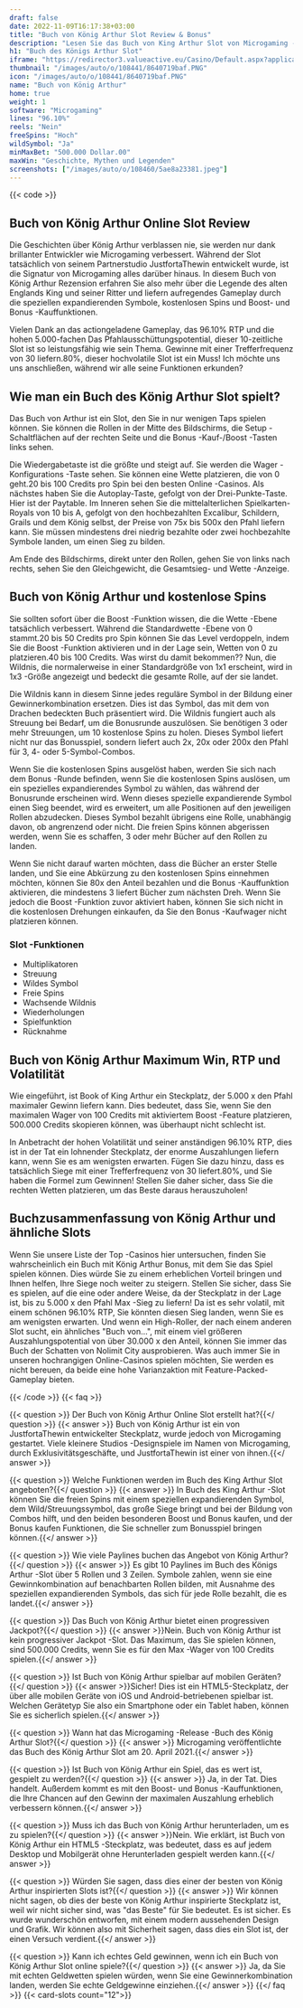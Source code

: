 ```yaml
---
draft: false
date: 2022-11-09T16:17:38+03:00
title: "Buch von König Arthur Slot Review & Bonus"
description: "Lesen Sie das Buch von King Arthur Slot von Microgaming -Funktionen, Volatilität, Auszahlungen, RTP & Free -Spins und Casino -Boni von den besten Online -Casinos!"
h1: "Buch des Königs Arthur Slot"
iframe: "https://redirector3.valueactive.eu/Casino/Default.aspx?applicationid=1023&theme=quickfiressl&usertype=5&sext1=demo&sext2=demo&csid=1867&serverid=1867&variant=MAL-Demo&gameid=bookofkingarthur&ul=en"
thumbnail: "/images/auto/o/108441/8640719baf.PNG"
icon: "/images/auto/o/108441/8640719baf.PNG"
name: "Buch von König Arthur"
home: true
weight: 1
software: "Microgaming"
lines: "96.10%"
reels: "Nein"
freeSpins: "Hoch"
wildSymbol: "Ja"
minMaxBet: "500.000 Dollar.00"
maxWin: "Geschichte, Mythen und Legenden"
screenshots: ["/images/auto/o/108460/5ae8a23381.jpeg"]
---
```


{{< code >}}<h2>Buch von König Arthur Online Slot Review</h2><p>Die Geschichten über König Arthur verblassen nie, sie werden nur dank brillanter Entwickler wie Microgaming verbessert. Während der Slot tatsächlich von seinem Partnerstudio JustfortaThewin entwickelt wurde, ist die Signatur von Microgaming alles darüber hinaus. In diesem Buch von König Arthur Rezension erfahren Sie also mehr über die Legende des alten Englands King und seiner Ritter und liefern aufregendes Gameplay durch die speziellen expandierenden Symbole, kostenlosen Spins und Boost- und Bonus -Kauffunktionen.</p><p>Vielen Dank an das actiongeladene Gameplay, das 96.10% RTP und die hohen 5.000-fachen Das Pfahlausschüttungspotential, dieser 10-zeitliche Slot ist so leistungsfähig wie sein Thema. Gewinne mit einer Trefferfrequenz von 30 liefern.80%, dieser hochvolatile Slot ist ein Muss! Ich möchte uns uns anschließen, während wir alle seine Funktionen erkunden?</p><h2>Wie man ein Buch des König Arthur Slot spielt?</h2><p>Das Buch von Arthur ist ein Slot, den Sie in nur wenigen Taps spielen können. Sie können die Rollen in der Mitte des Bildschirms, die Setup -Schaltflächen auf der rechten Seite und die Bonus -Kauf-/Boost -Tasten links sehen.</p><p>Die Wiedergabetaste ist die größte und steigt auf. Sie werden die Wager -Konfigurations -Taste sehen. Sie können eine Wette platzieren, die von 0 geht.20 bis 100 Credits pro Spin bei den besten Online -Casinos. Als nächstes haben Sie die Autoplay-Taste, gefolgt von der Drei-Punkte-Taste. Hier ist der Paytable. Im Inneren sehen Sie die mittelalterlichen Spielkarten-Royals von 10 bis A, gefolgt von den hochbezahlten Excalibur, Schildern, Grails und dem König selbst, der Preise von 75x bis 500x den Pfahl liefern kann. Sie müssen mindestens drei niedrig bezahlte oder zwei hochbezahlte Symbole landen, um einen Sieg zu bilden.</p><p>Am Ende des Bildschirms, direkt unter den Rollen, gehen Sie von links nach rechts, sehen Sie den Gleichgewicht, die Gesamtsieg- und Wette -Anzeige.</p><h2>Buch von König Arthur und kostenlose Spins</h2><p>Sie sollten sofort über die Boost -Funktion wissen, die die Wette -Ebene tatsächlich verbessert. Während die Standardwette -Ebene von 0 stammt.20 bis 50 Credits pro Spin können Sie das Level verdoppeln, indem Sie die Boost -Funktion aktivieren und in der Lage sein, Wetten von 0 zu platzieren.40 bis 100 Credits. Was wirst du damit bekommen?? Nun, die Wildnis, die normalerweise in einer Standardgröße von 1x1 erscheint, wird in 1x3 -Größe angezeigt und bedeckt die gesamte Rolle, auf der sie landet.</p><p>Die Wildnis kann in diesem Sinne jedes reguläre Symbol in der Bildung einer Gewinnerkombination ersetzen. Dies ist das Symbol, das mit dem von Drachen bedeckten Buch präsentiert wird. Die Wildnis fungiert auch als Streuung bei Bedarf, um die Bonusrunde auszulösen. Sie benötigen 3 oder mehr Streuungen, um 10 kostenlose Spins zu holen. Dieses Symbol liefert nicht nur das Bonusspiel, sondern liefert auch 2x, 20x oder 200x den Pfahl für 3, 4- oder 5-Symbol-Combos.</p><p>Wenn Sie die kostenlosen Spins ausgelöst haben, werden Sie sich nach dem Bonus -Runde befinden, wenn Sie die kostenlosen Spins auslösen, um ein spezielles expandierendes Symbol zu wählen, das während der Bonusrunde erscheinen wird. Wenn dieses spezielle expandierende Symbol einen Sieg beendet, wird es erweitert, um alle Positionen auf den jeweiligen Rollen abzudecken. Dieses Symbol bezahlt übrigens eine Rolle, unabhängig davon, ob angrenzend oder nicht. Die freien Spins können abgerissen werden, wenn Sie es schaffen, 3 oder mehr Bücher auf den Rollen zu landen.</p><p>Wenn Sie nicht darauf warten möchten, dass die Bücher an erster Stelle landen, und Sie eine Abkürzung zu den kostenlosen Spins einnehmen möchten, können Sie 80x den Anteil bezahlen und die Bonus -Kauffunktion aktivieren, die mindestens 3 liefert Bücher zum nächsten Dreh. Wenn Sie jedoch die Boost -Funktion zuvor aktiviert haben, können Sie sich nicht in die kostenlosen Drehungen einkaufen, da Sie den Bonus -Kaufwager nicht platzieren können.</p><h3>
Slot -Funktionen</h3><ul>
<li></span>
Multiplikatoren</li>
<li></span>
Streuung</li>
<li></span>
Wildes Symbol</li>
<li></span>
Freie Spins</li>
<li></span>
Wachsende Wildnis</li>
<li></span>
Wiederholungen</li>
<li></span>
Spielfunktion</li>
<li></span>
Rücknahme</li></ul><h2>Buch von König Arthur Maximum Win, RTP und Volatilität</h2><p>Wie eingeführt, ist Book of King Arthur ein Steckplatz, der 5.000 x den Pfahl maximaler Gewinn liefern kann. Dies bedeutet, dass Sie, wenn Sie den maximalen Wager von 100 Credits mit aktiviertem Boost -Feature platzieren, 500.000 Credits skopieren können, was überhaupt nicht schlecht ist.</p><p>In Anbetracht der hohen Volatilität und seiner anständigen 96.10% RTP, dies ist in der Tat ein lohnender Steckplatz, der enorme Auszahlungen liefern kann, wenn Sie es am wenigsten erwarten. Fügen Sie dazu hinzu, dass es tatsächlich Siege mit einer Trefferfrequenz von 30 liefert.80%, und Sie haben die Formel zum Gewinnen! Stellen Sie daher sicher, dass Sie die rechten Wetten platzieren, um das Beste daraus herauszuholen!</p><h2>Buchzusammenfassung von König Arthur und ähnliche Slots</h2><p>Wenn Sie unsere Liste der Top -Casinos hier untersuchen, finden Sie wahrscheinlich ein Buch mit König Arthur Bonus, mit dem Sie das Spiel spielen können. Dies würde Sie zu einem erheblichen Vorteil bringen und Ihnen helfen, Ihre Siege noch weiter zu steigern. Stellen Sie sicher, dass Sie es spielen, auf die eine oder andere Weise, da der Steckplatz in der Lage ist, bis zu 5.000 x den Pfahl Max -Sieg zu liefern! Da ist es sehr volatil, mit einem schönen 96.10% RTP, Sie könnten diesen Sieg landen, wenn Sie es am wenigsten erwarten. Und wenn ein High-Roller, der nach einem anderen Slot sucht, ein ähnliches "Buch von…", mit einem viel größeren Auszahlungspotential von über 30.000 x den Anteil, können Sie immer das Buch der Schatten von Nolimit City ausprobieren. Was auch immer Sie in unseren hochrangigen Online-Casinos spielen möchten, Sie werden es nicht bereuen, da beide eine hohe Varianzaktion mit Feature-Packed-Gameplay bieten.</p>
{{< /code >}}
{{< faq >}}

{{< question >}} Der Buch von König Arthur Online Slot erstellt hat?{{</ question >}}
{{< answer >}} Buch von König Arthur ist ein von JustfortaThewin entwickelter Steckplatz, wurde jedoch von Microgaming gestartet. Viele kleinere Studios -Designspiele im Namen von Microgaming, durch Exklusivitätsgeschäfte, und JustfortaThewin ist einer von ihnen.{{</ answer >}}

{{< question >}} Welche Funktionen werden im Buch des King Arthur Slot angeboten?{{</ question >}}
{{< answer >}} In Buch des King Arthur -Slot können Sie die freien Spins mit einem speziellen expandierenden Symbol, dem Wild/Streuungssymbol, das große Siege bringt und bei der Bildung von Combos hilft, und den beiden besonderen Boost und Bonus kaufen, und der Bonus kaufen Funktionen, die Sie schneller zum Bonusspiel bringen können.{{</ answer >}}

{{< question >}} Wie viele Paylines buchen das Angebot von König Arthur?{{</ question >}}
{{< answer >}} Es gibt 10 Paylines im Buch des Königs Arthur -Slot über 5 Rollen und 3 Zeilen. Symbole zahlen, wenn sie eine Gewinnkombination auf benachbarten Rollen bilden, mit Ausnahme des speziellen expandierenden Symbols, das sich für jede Rolle bezahlt, die es landet.{{</ answer >}}

{{< question >}} Das Buch von König Arthur bietet einen progressiven Jackpot?{{</ question >}}
{{< answer >}}Nein. Buch von König Arthur ist kein progressiver Jackpot -Slot. Das Maximum, das Sie spielen können, sind 500.000 Credits, wenn Sie es für den Max -Wager von 100 Credits spielen.{{</ answer >}}

{{< question >}} Ist Buch von König Arthur spielbar auf mobilen Geräten?{{</ question >}}
{{< answer >}}Sicher! Dies ist ein HTML5-Steckplatz, der über alle mobilen Geräte von iOS und Android-betriebenen spielbar ist. Welchen Gerätetyp Sie also ein Smartphone oder ein Tablet haben, können Sie es sicherlich spielen.{{</ answer >}}

{{< question >}} Wann hat das Microgaming -Release -Buch des König Arthur Slot?{{</ question >}}
{{< answer >}} Microgaming veröffentlichte das Buch des König Arthur Slot am 20. April 2021.{{</ answer >}}

{{< question >}} Ist Buch von König Arthur ein Spiel, das es wert ist, gespielt zu werden?{{</ question >}}
{{< answer >}} Ja, in der Tat. Dies handelt. Außerdem kommt es mit den Boost- und Bonus -Kauffunktionen, die Ihre Chancen auf den Gewinn der maximalen Auszahlung erheblich verbessern können.{{</ answer >}}

{{< question >}} Muss ich das Buch von König Arthur herunterladen, um es zu spielen?{{</ question >}}
{{< answer >}}Nein. Wie erklärt, ist Buch von König Arthur ein HTML5 -Steckplatz, was bedeutet, dass es auf jedem Desktop und Mobilgerät ohne Herunterladen gespielt werden kann.{{</ answer >}}

{{< question >}} Würden Sie sagen, dass dies einer der besten von König Arthur inspirierten Slots ist?{{</ question >}}
{{< answer >}} Wir können nicht sagen, ob dies der beste von König Arthur inspirierte Steckplatz ist, weil wir nicht sicher sind, was "das Beste" für Sie bedeutet. Es ist sicher. Es wurde wunderschön entworfen, mit einem modern aussehenden Design und Grafik. Wir können also mit Sicherheit sagen, dass dies ein Slot ist, der einen Versuch verdient.{{</ answer >}}

{{< question >}} Kann ich echtes Geld gewinnen, wenn ich ein Buch von König Arthur Slot online spiele?{{</ question >}}
{{< answer >}} Ja, da Sie mit echten Geldwetten spielen würden, wenn Sie eine Gewinnerkombination landen, werden Sie echte Geldgewinne einziehen.{{</ answer >}}
{{</ faq >}}
{{< card-slots count="12">}}
